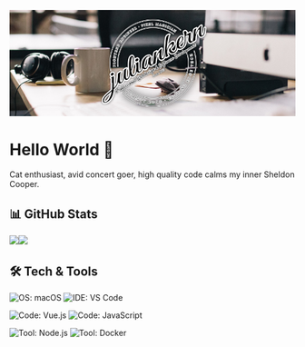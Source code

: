 [![Header](https://raw.githubusercontent.com/Keyes/Keyes/master/title_image.jpg "Header")](https://juliankern.com/)

# Hello World 👋

Cat enthusiast, avid concert goer, high quality code calms my inner Sheldon Cooper. 

## 📊 GitHub Stats
<div>
  <img src="https://github-readme-stats.vercel.app/api/top-langs/?username=Keyes" />
  <img align="left" src="https://github-readme-stats.vercel.app/api?username=Keyes&show_icons=true&count_private=true&hide=issues" />
</div>

## 🛠 Tech & Tools

![OS: macOS](https://img.shields.io/badge/OS-macOS-d46363?style=for-the-badge&logo=apple&logoColor=fff)
![IDE: VS Code](https://img.shields.io/badge/IDE-VS%20Code-d46363?style=for-the-badge&logo=visual-studio-code&logoColor=fff)

![Code: Vue.js](https://img.shields.io/badge/Code-Vue.js-d46363?style=for-the-badge&logo=vue.js&logoColor=fff)
![Code: JavaScript](https://img.shields.io/badge/Code-JavaScript-d46363?style=for-the-badge&logo=javascript&logoColor=fff)

![Tool: Node.js](https://img.shields.io/badge/Tool-Node.js-d46363?style=for-the-badge&logo=node.js&logoColor=fff)
![Tool: Docker](https://img.shields.io/badge/Tool-Docker-d46363?style=for-the-badge&logo=docker&logoColor=fff)

<!--
**Keyes/Keyes** is a ✨ _special_ ✨ repository because its `README.md` (this file) appears on your GitHub profile.

Here are some ideas to get you started:

- 🔭 I’m currently working on ...
- 🌱 I’m currently learning ...
- 👯 I’m looking to collaborate on ...
- 🤔 I’m looking for help with ...
- 💬 Ask me about ...
- 📫 How to reach me: ...
- 😄 Pronouns: ...
- ⚡ Fun fact: ...
-->
